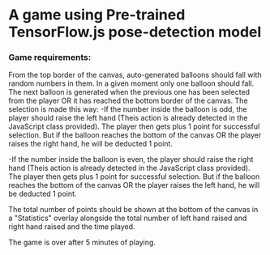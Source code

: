 # A game using Pre-trained TensorFlow.js pose-detection model

### Game requirements:

From the top border of the canvas, auto-generated balloons should fall with random numbers in them.
In a given moment only one balloon should fall.
The next balloon is generated when the previous one has been selected from the player OR it has reached the bottom border of the canvas.
The selection is made this way:
-If the number inside the balloon is odd, the player should raise the left hand (Theis action is already detected in the JavaScript class provided). The player then gets plus 1 point for successful selection. But if the balloon reaches the bottom of the canvas OR the player raises the right hand, he will be deducted 1 point.

-If the number inside the balloon is even, the player should raise the right hand (Theis action is already detected in the JavaScript class provided). The player then gets plus 1 point for successful selection. But if the balloon reaches the bottom of the canvas OR the player raises the left hand, he will be deducted 1 point.

The total number of points should be shown at the bottom of the canvas in a "Statistics" overlay alongside the total number of left hand raised and right hand raised and the time played.

The game is over after 5 minutes of playing.

